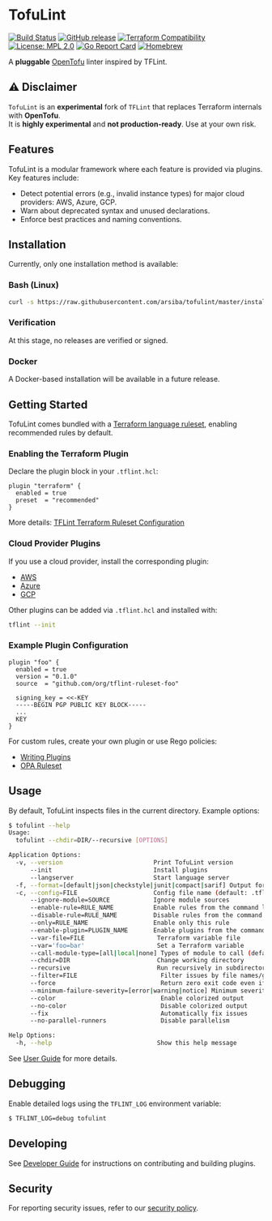 # TofuLint
[![Build Status](https://github.com/arsiba/tofulint/workflows/build/badge.svg?branch=master)](https://github.com/arsiba/tofulint/actions)
[![GitHub release](https://img.shields.io/github/release/terraform-linters/tflint.svg)](https://github.com/arsiba/tofulint/releases/latest)
[![Terraform Compatibility](https://img.shields.io/badge/terraform-%3E%3D%201.0-blue)](docs/user-guide/compatibility.md)
[![License: MPL 2.0](https://img.shields.io/badge/License-MPL%202.0-blue.svg)](LICENSE)
[![Go Report Card](https://goreportcard.com/badge/github.com/arsiba/tofulint)](https://goreportcard.com/report/github.com/arsiba/tofulint)
[![Homebrew](https://img.shields.io/badge/dynamic/json.svg?url=https://formulae.brew.sh/api/formula/tflint.json&query=$.versions.stable&label=homebrew)](https://formulae.brew.sh/formula/tflint)

A **pluggable** [OpenTofu](https://opentofu.org/) linter inspired by TFLint.

## ⚠️ Disclaimer
`TofuLint` is an **experimental** fork of `TFLint` that replaces Terraform internals with **OpenTofu**.  
It is **highly experimental** and **not production-ready**. Use at your own risk.


## Features

TofuLint is a modular framework where each feature is provided via plugins. Key features include:

- Detect potential errors (e.g., invalid instance types) for major cloud providers: AWS, Azure, GCP.  
- Warn about deprecated syntax and unused declarations.  
- Enforce best practices and naming conventions.  

## Installation
Currently, only one installation method is available:

### Bash (Linux)
```bash
curl -s https://raw.githubusercontent.com/arsiba/tofulint/master/install_linux.sh | bash
````

### Verification
At this stage, no releases are verified or signed.

### Docker
A Docker-based installation will be available in a future release.

## Getting Started
TofuLint comes bundled with a [Terraform language ruleset](https://github.com/terraform-linters/tflint-ruleset-terraform), enabling recommended rules by default.

### Enabling the Terraform Plugin
Declare the plugin block in your `.tflint.hcl`:

```hcl
plugin "terraform" {
  enabled = true
  preset  = "recommended"
}
```

More details: [TFLint Terraform Ruleset Configuration](https://github.com/terraform-linters/tflint-ruleset-terraform/blob/main/docs/configuration.md)

### Cloud Provider Plugins

If you use a cloud provider, install the corresponding plugin:

* [AWS](https://github.com/terraform-linters/tflint-ruleset-aws)
* [Azure](https://github.com/terraform-linters/tflint-ruleset-azurerm)
* [GCP](https://github.com/terraform-linters/tflint-ruleset-google)

Other plugins can be added via `.tflint.hcl` and installed with:

```bash
tflint --init
```

### Example Plugin Configuration

```hcl
plugin "foo" {
  enabled = true
  version = "0.1.0"
  source  = "github.com/org/tflint-ruleset-foo"

  signing_key = <<-KEY
  -----BEGIN PGP PUBLIC KEY BLOCK-----
  ...
  KEY
}
```

For custom rules, create your own plugin or use Rego policies:

* [Writing Plugins](docs/developer-guide/plugins.md)
* [OPA Ruleset](https://github.com/terraform-linters/tflint-ruleset-opa)


## Usage

By default, TofuLint inspects files in the current directory. Example options:

```bash
$ tofulint --help
Usage:
  tofulint --chdir=DIR/--recursive [OPTIONS]

Application Options:
  -v, --version                         Print TofuLint version
      --init                            Install plugins
      --langserver                      Start language server
  -f, --format=[default|json|checkstyle|junit|compact|sarif] Output format
  -c, --config=FILE                     Config file name (default: .tflint.hcl)
      --ignore-module=SOURCE            Ignore module sources
      --enable-rule=RULE_NAME           Enable rules from the command line
      --disable-rule=RULE_NAME          Disable rules from the command line
      --only=RULE_NAME                  Enable only this rule
      --enable-plugin=PLUGIN_NAME       Enable plugins from the command line
      --var-file=FILE                    Terraform variable file
      --var='foo=bar'                    Set a Terraform variable
      --call-module-type=[all|local|none] Types of module to call (default: local)
      --chdir=DIR                        Change working directory
      --recursive                        Run recursively in subdirectories
      --filter=FILE                       Filter issues by file names/globs
      --force                             Return zero exit code even if issues found
      --minimum-failure-severity=[error|warning|notice] Minimum severity for non-zero exit
      --color                             Enable colorized output
      --no-color                          Disable colorized output
      --fix                               Automatically fix issues
      --no-parallel-runners               Disable parallelism

Help Options:
  -h, --help                             Show this help message
```

See [User Guide](docs/user-guide) for more details.

## Debugging

Enable detailed logs using the `TFLINT_LOG` environment variable:

```bash
$ TFLINT_LOG=debug tofulint
```
## Developing

See [Developer Guide](docs/developer-guide) for instructions on contributing and building plugins.

## Security

For reporting security issues, refer to our [security policy](SECURITY.md).

